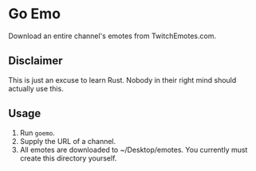 # Go Emo

Download an entire channel's emotes from TwitchEmotes.com.

## Disclaimer

This is just an excuse to learn Rust. Nobody in their right mind should
actually use this.

## Usage

1. Run `goemo`.
2. Supply the URL of a channel.
3. All emotes are downloaded to ~/Desktop/emotes. You currently must create
   this directory yourself.
